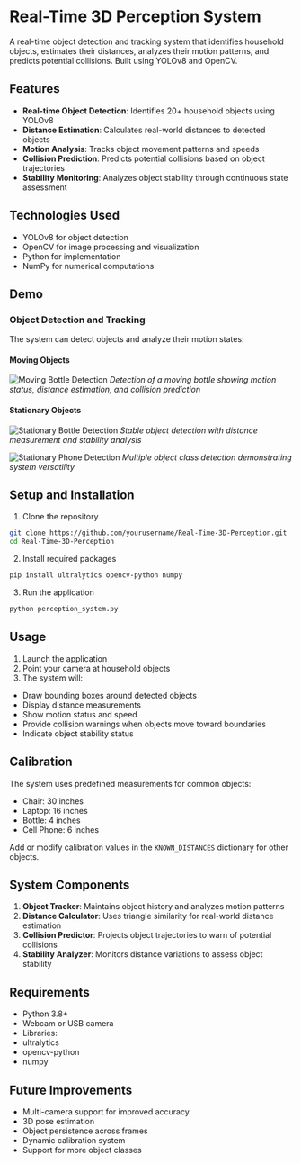# Real-Time 3D Perception System

A real-time object detection and tracking system that identifies household objects, estimates their distances, analyzes their motion patterns, and predicts potential collisions. Built using YOLOv8 and OpenCV.

## Features

- **Real-time Object Detection**: Identifies 20+ household objects using YOLOv8
- **Distance Estimation**: Calculates real-world distances to detected objects
- **Motion Analysis**: Tracks object movement patterns and speeds
- **Collision Prediction**: Predicts potential collisions based on object trajectories
- **Stability Monitoring**: Analyzes object stability through continuous state assessment

## Technologies Used

- YOLOv8 for object detection
- OpenCV for image processing and visualization
- Python for implementation
- NumPy for numerical computations

## Demo

### Object Detection and Tracking
The system can detect objects and analyze their motion states:

#### Moving Objects
![Moving Bottle Detection](assets/3dperception.png)
*Detection of a moving bottle showing motion status, distance estimation, and collision prediction*

#### Stationary Objects
![Stationary Bottle Detection](assets/3dperception2.png)
*Stable object detection with distance measurement and stability analysis*

![Stationary Phone Detection](assets/3dperception4.png)
*Multiple object class detection demonstrating system versatility*

## Setup and Installation

1. Clone the repository
```bash
git clone https://github.com/yourusername/Real-Time-3D-Perception.git
cd Real-Time-3D-Perception
```

2. Install required packages
```bash
pip install ultralytics opencv-python numpy
```

3. Run the application
```bash
python perception_system.py
```

## Usage

1. Launch the application
2. Point your camera at household objects
3. The system will:
  - Draw bounding boxes around detected objects
  - Display distance measurements
  - Show motion status and speed
  - Provide collision warnings when objects move toward boundaries
  - Indicate object stability status

## Calibration

The system uses predefined measurements for common objects:
- Chair: 30 inches
- Laptop: 16 inches
- Bottle: 4 inches
- Cell Phone: 6 inches

Add or modify calibration values in the `KNOWN_DISTANCES` dictionary for other objects.

## System Components

1. **Object Tracker**: Maintains object history and analyzes motion patterns
2. **Distance Calculator**: Uses triangle similarity for real-world distance estimation
3. **Collision Predictor**: Projects object trajectories to warn of potential collisions
4. **Stability Analyzer**: Monitors distance variations to assess object stability

## Requirements

- Python 3.8+
- Webcam or USB camera
- Libraries:
 - ultralytics
 - opencv-python
 - numpy

## Future Improvements

- Multi-camera support for improved accuracy
- 3D pose estimation
- Object persistence across frames
- Dynamic calibration system
- Support for more object classes
